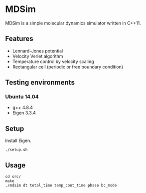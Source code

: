 # MDSim
MDSim is a simple molecular dynamics simulator written in C++11.

## Features
* Lennard-Jones potential
* Velocity Verlet algorithm
* Temperature control by velocity scaling
* Rectangular cell (periodic or free boundary condition)

## Testing environments
### Ubuntu 14.04
* g++ 4.8.4
* Eigen 3.3.4

## Setup
Install Eigen.
```
./setup.sh
```

## Usage
```
cd src/
make
./mdsim dt total_time temp_cont_time phase bc_mode
```
